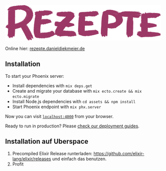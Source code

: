 ![](https://raw.githubusercontent.com/danieldiekmeier/food/master/assets/static/images/rezepte-logo-864.png)

Online hier: [rezepte.danieldiekmeier.de](https://rezepte.danieldiekmeier.de)

## Installation

To start your Phoenix server:

  * Install dependencies with `mix deps.get`
  * Create and migrate your database with `mix ecto.create && mix ecto.migrate`
  * Install Node.js dependencies with `cd assets && npm install`
  * Start Phoenix endpoint with `mix phx.server`

Now you can visit [`localhost:4000`](http://localhost:4000) from your browser.

Ready to run in production? Please [check our deployment guides](http://www.phoenixframework.org/docs/deployment).

## Installation auf Uberspace

1. Precompiled Elixir Release runterladen: https://github.com/elixir-lang/elixir/releases und einfach das benutzen.
2. Profit
